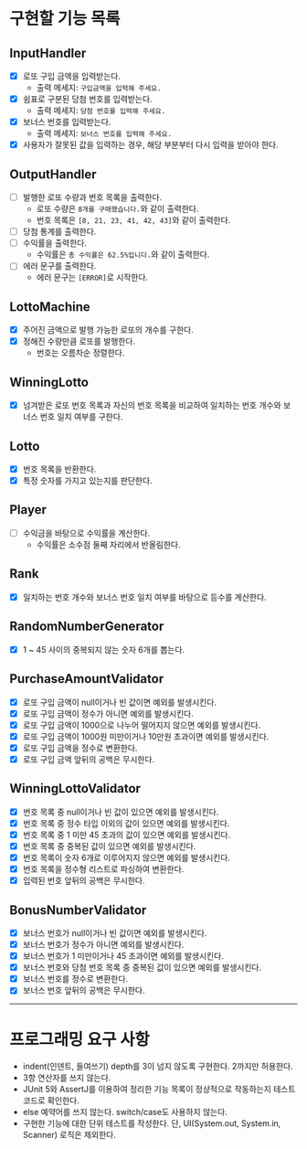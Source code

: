 # 구현할 기능 목록

## InputHandler

- [x] 로또 구입 금액을 입력받는다.
    - 출력 메세지: `구입금액을 입력해 주세요.`
- [x] 쉼표로 구분된 당첨 번호를 입력받는다.
    - 출력 메세지: `당첨 번호를 입력해 주세요.`
- [x] 보너스 번호를 입력받는다.
    - 출력 메세지: `보너스 번호를 입력해 주세요.`
- [x] 사용자가 잘못된 값을 입력하는 경우, 해당 부분부터 다시 입력을 받아야 한다.

## OutputHandler

- [ ] 발행한 로또 수량과 번호 목록을 출력한다.
    - 로또 수량은 `8개를 구매했습니다.`와 같이 출력한다.
    - 번호 목록은 `[8, 21, 23, 41, 42, 43]`와 같이 출력한다.
- [ ] 당첨 통계를 출력한다.
- [ ] 수익률을 출력한다.
    - 수익률은 `총 수익률은 62.5%입니다.`와 같이 출력한다.
- [ ] 에러 문구를 출력한다.
    - 에러 문구는 `[ERROR]`로 시작한다.

## LottoMachine

- [x] 주어진 금액으로 발행 가능한 로또의 개수를 구한다.
- [x] 정해진 수량만큼 로또를 발행한다.
    - 번호는 오름차순 정렬한다.

## WinningLotto

- [x] 넘겨받은 로또 번호 목록과 자신의 번호 목록을 비교하여 일치하는 번호 개수와 보너스 번호 일치 여부를 구한다.

## Lotto

- [x] 번호 목록을 반환한다.
- [x] 특정 숫자를 가지고 있는지를 판단한다.

## Player

- [ ] 수익금을 바탕으로 수익률을 계산한다.
    - 수익률은 소수점 둘째 자리에서 반올림한다.

## Rank

- [x] 일치하는 번호 개수와 보너스 번호 일치 여부를 바탕으로 등수를 계산한다.

## RandomNumberGenerator

- [x] 1 ~ 45 사이의 중복되지 않는 숫자 6개를 뽑는다.

## PurchaseAmountValidator

- [x] 로또 구입 금액이 null이거나 빈 값이면 예외를 발생시킨다.
- [x] 로또 구입 금액이 정수가 아니면 예외를 발생시킨다.
- [x] 로또 구입 금액이 1000으로 나누어 떨어지지 않으면 예외를 발생시킨다.
- [x] 로또 구입 금액이 1000원 미만이거나 10만원 초과이면 예외를 발생시킨다.
- [x] 로또 구입 금액을 정수로 변환한다.
- [x] 로또 구입 금액 앞뒤의 공백은 무시한다.

## WinningLottoValidator

- [x] 번호 목록 중 null이거나 빈 값이 있으면 예외를 발생시킨다.
- [x] 번호 목록 중 정수 타입 이외의 값이 있으면 예외를 발생시킨다.
- [x] 번호 목록 중 1 미만 45 초과의 값이 있으면 예외를 발생시킨다.
- [x] 번호 목록 중 중복된 값이 있으면 예외를 발생시킨다.
- [x] 번호 목록이 숫자 6개로 이루어지지 않으면 예외를 발생시킨다.
- [x] 번호 목록을 정수형 리스트로 파싱하여 변환한다.
- [x] 입력된 번호 앞뒤의 공백은 무시한다.

## BonusNumberValidator

- [x] 보너스 번호가 null이거나 빈 값이면 예외를 발생시킨다.
- [x] 보너스 번호가 정수가 아니면 예외를 발생시킨다.
- [x] 보너스 번호가 1 미만이거나 45 초과이면 예외를 발생시킨다.
- [x] 보너스 번호와 당첨 번호 목록 중 중복된 값이 있으면 예외를 발생시킨다.
- [x] 보너스 번호를 정수로 변환한다.
- [x] 보너스 번호 앞뒤의 공백은 무시한다.

---

# 프로그래밍 요구 사항

- indent(인덴트, 들여쓰기) depth를 3이 넘지 않도록 구현한다. 2까지만 허용한다.
- 3항 연산자를 쓰지 않는다.
- JUnit 5와 AssertJ를 이용하여 정리한 기능 목록이 정상적으로 작동하는지 테스트 코드로 확인한다.
- else 예약어를 쓰지 않는다. switch/case도 사용하지 않는다.
- 구현한 기능에 대한 단위 테스트를 작성한다. 단, UI(System.out, System.in, Scanner) 로직은 제외한다.